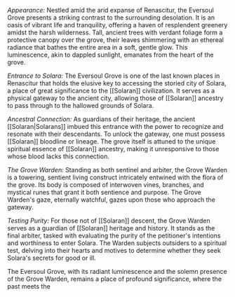 _Appearance:_ Nestled amid the arid expanse of Renascitur, the Eversoul Grove presents a striking contrast to the surrounding desolation. It is an oasis of vibrant life and tranquility, offering a haven of resplendent greenery amidst the harsh wilderness. Tall, ancient trees with verdant foliage form a protective canopy over the grove, their leaves shimmering with an ethereal radiance that bathes the entire area in a soft, gentle glow. This luminescence, akin to dappled sunlight, emanates from the heart of the grove.

_Entrance to Solara:_ The Eversoul Grove is one of the last known places in Renascitur that holds the elusive key to accessing the storied city of Solara, a place of great significance to the [[Solaran]] civilization. It serves as a physical gateway to the ancient city, allowing those of [[Solaran]] ancestry to pass through to the hallowed grounds of Solara.

_Ancestral Connection:_ As guardians of their heritage, the ancient [[Solaran|Solarans]] imbued this entrance with the power to recognize and resonate with their descendants. To unlock the gateway, one must possess [[Solaran]] bloodline or lineage. The grove itself is attuned to the unique spiritual essence of [[Solaran]] ancestry, making it unresponsive to those whose blood lacks this connection.

_The Grove Warden:_ Standing as both sentinel and arbiter, the Grove Warden is a towering, sentient living construct intricately entwined with the flora of the grove. Its body is composed of interwoven vines, branches, and mystical runes that grant it both sentience and purpose. The Grove Warden's gaze, eternally watchful, gazes upon those who approach the gateway.

_Testing Purity:_ For those not of [[Solaran]] descent, the Grove Warden serves as a guardian of [[Solaran]] heritage and history. It stands as the final arbiter, tasked with evaluating the purity of the petitioner's intentions and worthiness to enter Solara. The Warden subjects outsiders to a spiritual test, delving into their hearts and motives to determine whether they seek Solara's secrets for good or ill.

The Eversoul Grove, with its radiant luminescence and the solemn presence of the Grove Warden, remains a place of profound significance, where the past meets the